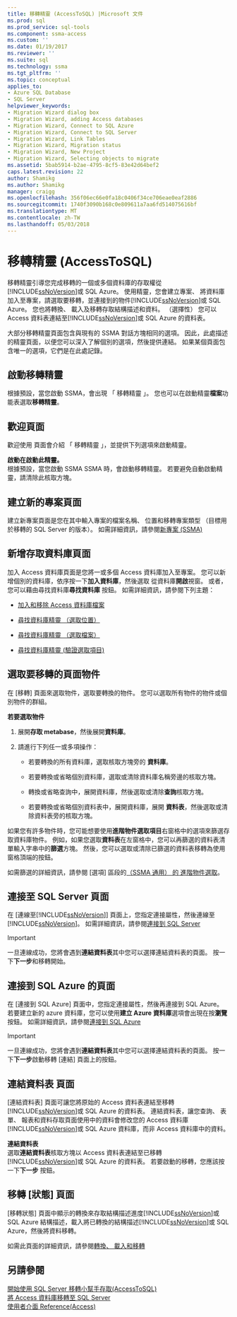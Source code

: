 ```yaml
---
title: 移轉精靈 (AccessToSQL) |Microsoft 文件
ms.prod: sql
ms.prod_service: sql-tools
ms.component: ssma-access
ms.custom: ''
ms.date: 01/19/2017
ms.reviewer: ''
ms.suite: sql
ms.technology: ssma
ms.tgt_pltfrm: ''
ms.topic: conceptual
applies_to:
- Azure SQL Database
- SQL Server
helpviewer_keywords:
- Migration Wizard dialog box
- Migration Wizard, adding Access databases
- Migration Wizard, Connect to SQL Azure
- Migration Wizard, Connect to SQL Server
- Migration Wizard, Link Tables
- Migration Wizard, Migration status
- Migration Wizard, New Project
- Migration Wizard, Selecting objects to migrate
ms.assetid: 5bab5914-b2ae-4795-8cf5-83e42d64bef2
caps.latest.revision: 22
author: Shamikg
ms.author: Shamikg
manager: craigg
ms.openlocfilehash: 356f06ec66e0fa18c0406f34ce706eae0eaf2886
ms.sourcegitcommit: 1740f3090b168c0e809611a7aa6fd514075616bf
ms.translationtype: MT
ms.contentlocale: zh-TW
ms.lasthandoff: 05/03/2018
---
```

# <a name="migration-wizard-accesstosql"></a>移轉精靈 (AccessToSQL)
移轉精靈引導您完成移轉的一個或多個資料庫的存取權從[!INCLUDE[ssNoVersion](../../includes/ssnoversion_md.md)]或 SQL Azure。 使用精靈，您會建立專案、 將資料庫加入至專案，請選取要移轉，並連接到的物件[!INCLUDE[ssNoVersion](../../includes/ssnoversion_md.md)]或 SQL Azure。 您也將轉換、 載入及移轉存取結構描述和資料。 （選擇性） 您可以 Access 資料表連結至[!INCLUDE[ssNoVersion](../../includes/ssnoversion_md.md)]或 SQL Azure 的資料表。  
  
大部分移轉精靈頁面包含與現有的 SSMA 對話方塊相同的選項。 因此，此處描述的精靈頁面，以便您可以深入了解個別的選項，然後提供連結。 如果某個頁面包含唯一的選項，它們是在此處記錄。  
  
## <a name="starting-the-migration-wizard"></a>啟動移轉精靈  
根據預設，當您啟動 SSMA，會出現 「 移轉精靈 」。 您也可以在啟動精靈**檔案**功能表選取**移轉精靈**。  
  
## <a name="welcome-page"></a>歡迎頁面  
歡迎使用 頁面會介紹 「 移轉精靈 」，並提供下列選項來啟動精靈。  
  
**啟動在啟動此精靈。**  
根據預設，當您啟動 SSMA SSMA 時，會啟動移轉精靈。 若要避免自動啟動精靈，請清除此核取方塊。  
  
## <a name="create-new-project-page"></a>建立新的專案頁面  
建立新專案頁面是您在其中輸入專案的檔案名稱、 位置和移轉專案類型 （目標用於移轉的 SQL Server 的版本）。 如需詳細資訊，請參閱[新專案 (SSMA)](http://msdn.microsoft.com/en-us/ca294f6d-eeb5-42ca-9306-156281a3f0f3)  
  
## <a name="add-access-databases-page"></a>新增存取資料庫頁面  
加入 Access 資料庫頁面是您將一或多個 Access 資料庫加入至專案。 您可以新增個別的資料庫，依序按一下**加入資料庫**，然後選取 從資料庫**開啟**視窗。 或者，您可以藉由尋找資料庫**尋找資料庫** 按鈕。 如需詳細資訊，請參閱下列主題：  
  
-   [加入和移除 Access 資料庫檔案](http://msdn.microsoft.com/en-us/e944c740-4c8a-4bc1-b0ed-be57bc06dced)  
  
-   [尋找資料庫精靈 （選取位置）](http://msdn.microsoft.com/en-us/00b2d32a-998b-47a7-b25c-589b5bd6777a)  
  
-   [尋找資料庫精靈 （選取檔案）](http://msdn.microsoft.com/en-us/2f574a34-4bab-40a4-89a8-ad4907ffc3fd)  
  
-   [尋找資料庫精靈 (驗證選取項目)](http://msdn.microsoft.com/en-us/62e20e03-50cc-4ac8-8072-524d194d2ec3)  
  
## <a name="select-objects-to-migrate-page"></a>選取要移轉的頁面物件  
在 [移轉] 頁面來選取物件，選取要轉換的物件。 您可以選取所有物件的物件或個別物件的群組。  
  
**若要選取物件**  
  
1.  展開**存取 metabase**，然後展開**資料庫**。  
  
2.  請進行下列任一或多項操作：  
  
    -   若要轉換的所有資料庫，選取核取方塊旁的 **資料庫**。  
  
    -   若要轉換或省略個別資料庫，選取或清除資料庫名稱旁邊的核取方塊。  
  
    -   轉換或省略查詢中，展開資料庫，然後選取或清除**查詢**核取方塊。  
  
    -   若要轉換或省略個別資料表中，展開資料庫，展開 **資料表**，然後選取或清除資料表旁的核取方塊。  
  
如果您有許多物件時，您可能想要使用**進階物件選取項目**右窗格中的選項來篩選存取資料庫物件。 例如，如果您選取**資料表**在左窗格中，您可以再篩選的資料表清單輸入字串中的**篩選**方塊。 然後，您可以選取或清除已篩選的資料表移轉為使用窗格頂端的按鈕。  
  
如需篩選的詳細資訊，請參閱 [選項] 區段的[（SSMA 通用） 的 進階物件選取](http://msdn.microsoft.com/en-us/f53b0c79-5473-410a-a0dc-d8f544f7a63c)。  
  
## <a name="connect-to-sql-server-page"></a>連接至 SQL Server 頁面  
在 [連線至[!INCLUDE[ssNoVersion](../../includes/ssnoversion_md.md)]] 頁面上，您指定連接屬性，然後連線至[!INCLUDE[ssNoVersion](../../includes/ssnoversion_md.md)]。 如需詳細資訊，請參閱[連接到 SQL Server](http://msdn.microsoft.com/en-us/00e0432e-ec26-4ab4-af64-c9ca760e3541)  
  
> [!IMPORTANT]  
> 一旦連線成功，您將會遇到**連結資料表**其中您可以選擇連結資料表的頁面。 按一下**下一步**和移轉開始。  
  
## <a name="connect-to-sql-azure-page"></a>連接到 SQL Azure 的頁面  
在 [連接到 SQL Azure] 頁面中，您指定連接屬性，然後再連接到 SQL Azure。 若要建立新的 azure 資料庫，您可以使用**建立 Azure 資料庫**選項會出現在按**瀏覽** 按鈕。 如需詳細資訊，請參閱[連接到 SQL Azure](http://msdn.microsoft.com/en-us/bf44b236-d9be-41ae-a5fd-bd73038e505f)  
  
> [!IMPORTANT]  
> 一旦連線成功，您將會遇到**連結資料表**其中您可以選擇連結資料表的頁面。 按一下**下一步**啟動移轉 [連結] 頁面上的按鈕。  
  
## <a name="link-tables-page"></a>連結資料表 頁面  
[連結資料表] 頁面可讓您將原始的 Access 資料表連結至移轉[!INCLUDE[ssNoVersion](../../includes/ssnoversion_md.md)]或 SQL Azure 的資料表。 連結資料表，讓您查詢、 表單、 報表和資料存取頁面使用中的資料會修改您的 Access 資料庫[!INCLUDE[ssNoVersion](../../includes/ssnoversion_md.md)]或 SQL Azure 資料庫，而非 Access 資料庫中的資料。  
  
**連結資料表**  
選取**連結資料表**核取方塊以 Access 資料表連結至已移轉[!INCLUDE[ssNoVersion](../../includes/ssnoversion_md.md)]或 SQL Azure 的資料表。 若要啟動的移轉，您應該按一下**下一步** 按鈕。  
  
## <a name="migration-status-page"></a>移轉 [狀態] 頁面  
[移轉狀態] 頁面中顯示的轉換來存取結構描述進度[!INCLUDE[ssNoVersion](../../includes/ssnoversion_md.md)]或 SQL Azure 結構描述，載入將已轉換的結構描述[!INCLUDE[ssNoVersion](../../includes/ssnoversion_md.md)]或 SQL Azure，然後將資料移轉。  
  
如需此頁面的詳細資訊，請參閱[轉換、 載入和移轉](http://msdn.microsoft.com/en-us/4ec83e96-88a5-4b7b-8d5a-f3429d9a936b)  
  
## <a name="see-also"></a>另請參閱  
[開始使用 SQL Server 移轉小幫手存取&#40;AccessToSQL&#41;](../../ssma/access/getting-started-with-sql-server-migration-assistant-for-access-accesstosql.md)  
[將 Access 資料庫移轉至 SQL Server](http://msdn.microsoft.com/en-us/76a3abcf-2998-4712-9490-fe8d872c89ca)  
[使用者介面 Reference(Access)](http://msdn.microsoft.com/en-us/af24c303-4a41-449b-9c86-d6558a97e839)  
  
